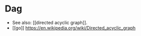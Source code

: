 # Dag

- See also: [[directed acyclic graph]].
- [[go]] https://en.wikipedia.org/wiki/Directed_acyclic_graph


